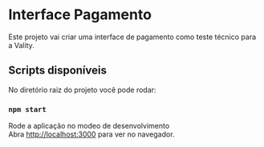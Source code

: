 # Interface Pagamento

Este projeto vai criar uma interface de pagamento como teste técnico
para a Vality.

## Scripts disponíveis

No diretório raiz do projeto você pode rodar:

### `npm start`

Rode a aplicação no modeo de desenvolvimento<br>
Abra [http://localhost:3000](http://localhost:3000) para ver no navegador.
